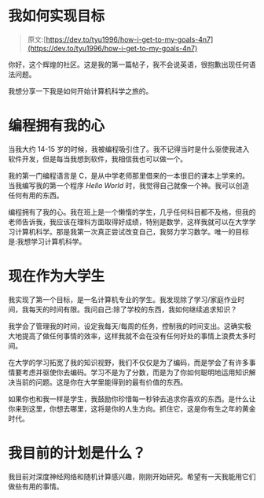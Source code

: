 # 我如何实现目标

> 原文:[https://dev.to/tyu1996/how-i-get-to-my-goals-4n7](https://dev.to/tyu1996/how-i-get-to-my-goals-4n7)

你好，这个辉煌的社区。这是我的第一篇帖子，我不会说英语，很抱歉出现任何语法问题。

我想分享一下我是如何开始计算机科学之旅的。

# 编程拥有我的心

当我大约 14-15 岁的时候，我被编程吸引住了。我不记得当时是什么驱使我进入软件开发，但是每当我想到软件，我相信我也可以做一个。

我的第一门编程语言是 C，是从中学老师那里借来的一本很旧的课本上学来的。当我编写我的第一个程序 *Hello World* 时，我觉得自己就像一个神。我可以创造任何有用的东西。

编程拥有了我的心。我在班上是一个懒惰的学生，几乎任何科目都不及格，但我的老师告诉我，我应该在理科方面取得好成绩，特别是数学，这样我就可以在大学学习计算机科学。那是我第一次真正尝试改变自己，我努力学习数学。唯一的目标是:我想学习计算机科学。

# 现在作为大学生

我实现了第一个目标，是一名计算机专业的学生。我发现除了学习/家庭作业时间，我每天的时间有限。我问自己:除了学校的东西，我如何继续追求知识？

我学会了管理我的时间，设定我每天/每周的任务，控制我的时间支出。这确实极大地提高了做任何事情的效率，这样我就不会在没有任何好处的事情上浪费太多时间。

在大学的学习拓宽了我的知识视野，我们不仅仅是为了编码，而是学会了有许多事情要考虑并驱使你去编码。学习不是为了分数，而是为了你如何聪明地运用知识解决当前的问题。这是你在大学里能得到的最有价值的东西。

如果你也和我一样是学生，我鼓励你珍惜每一秒钟去追求你喜欢的东西。是什么让你来到这里，你想去哪里，这将是你的人生方向。抓住它，这是你有生之年的黄金时代。

# 我目前的计划是什么？

我目前对深度神经网络和随机计算感兴趣，刚刚开始研究。希望有一天我能用它们做些有用的事情。
